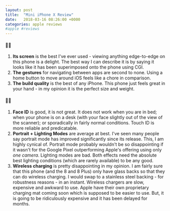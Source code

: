 ```yaml
---
layout: post
title:  "Mini iPhone X Review"
date:   2018-03-16 08:26:00 +0000
categories: apple reviews
#apple #reviews
---
```



#### 👍🏼
1. **Its screen** is the best I've ever used - viewing anything edge-to-edge on this phone is a delight. The best way I can describe it is by saying it looks like it has been superimposed onto the phone using CGI.
2. **The gestures** for navigating between apps are second to none. Using a home button to move around iOS feels like a chore in comparison.
3. **The build quality** is the best of any iPhone. This phone just feels great in your hand - in my opinion it is the perfect size and weight.

#### 👎🏼
1. **Face ID** is good, it is not great. It does not work when you are in bed; when your phone is on a desk (with your face slightly out of the view of the scanner); or sporadically in fairly normal conditions. Touch ID is more reliable and predicatable. 
2. **Portrait + Lighting Modes** are average at best. I've seen many people say portrait mode has improved significantly since its release. This, I am highly cynical of. Portrait mode probably wouldn't be so disappointing if it wasn't for the Google Pixel outperforming Apple's offering using only *one camera*. Lighting modes are bad. Both effects need the absolute best lighting conditions (which are rarely available) to be any good.
3. **Wireless charging** is pretty disappointing in my opinion. I am fairly sure that this phone (and the 8 and 8 Plus) only have glass backs so that they can do wireless charging. I would swap to a stainless steel backing - for robustness reasons - in an instant. Wireless chargers are slow, expensive and awkward to use. Apple have their own proprietary charging mat coming soon which is supposed to be easier to use. But, it is going to be ridiculously expensive and it has been delayed for months.